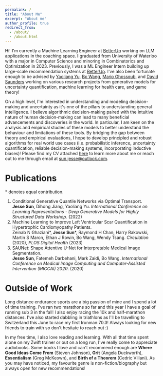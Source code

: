 ```yaml
---
permalink: /
title: "About Me"
excerpt: "About me"
author_profile: true
redirect_from: 
  - /about/
  - /about.html
---
```

Hi! I'm currently a Machine Learning Engineer at [BetterUp](https://betterup.com) working on LLM applications in the coaching space. I graduated from University of Waterloo with a major in Computer Science and minoring in Combinatorics and Optimization in 2023. Previously, I was a ML Engineer Intern building up large-scale recommendation systems at [BetterUp](https://betterup.com). I've also been fortunate enough to be advised by [Yaoliang Yu](https://cs.uwaterloo.ca/~y328yu/), [Bo Wang](https://wanglab.ml/), [Mario Ghossoub](https://sites.google.com/site/marioghossoub/), and [David Saunders](https://www.math.uwaterloo.ca/~dsaunder/) working on various research projects from generative models for uncertainty quantification, machine learning for health care, and game theory! 

On a high level, I'm interested in understanding and modeling decision-making and uncertainty as it's one of the pillars to understanding general intelligence. I believe algorithmic decision-making paired with the intuitive nature of human decision-making can lead to many beneficial advancements and discoveries in the world. In particular, I am keen on the analysis and empirical studies of these models to better understand the behaviour and limitations of these tools. By bridging the gap between theory and empirical evaluations, I hope to develop principled and robust algorithms for real world use cases (i.e. probabilistic inference, uncertainty quantification, reliable decision-making systems, incorporating inductive biases)! Please find my CV attached [here](https://sunjesse.github.io/cv.pdf) to learn more about me or reach out to me through email at sun.jesse@outlook.com.


Publications
============
\* denotes equal contribution.
1. Conditional Generative Quantile Networks via Optimal Transport.<br/> **Jesse Sun**, Dihong Jiang, Yaoliang Yu. _International Conference on Learning Representations - Deep Generative Models for Highly Structured Data Workshop_. (2022)
2. Machine Learning to Improve Left Ventricular Scar Quantification in Hypertrophic Cardiomyopathy Patients.<br/> Zeinab N Ghaziani\*, **Jesse Sun**\*, Raymond H Chan, Harry Rakowski, Martin S Maron, Ethan J Rowin, Bo Wang, Wendy Tsang. _Circulation_ (2020), _PLOS Digital Health_ (2023)
3. SAUNet: Shape Attentive U-Net for Interpretable Medical Image Segmentation.<br/> **Jesse Sun**, Fatemeh Darbehani, Mark Zaidi, Bo Wang. _International Conference on Medical Image Computing and Computer-Assisted Intervention (MICCAI) 2020_. (2020)

Outside of Work
==============
Long distance endurance sports are a big passion of mine and I spend a lot of time training. I've ran two marathons so far and this year I have a goal of running sub 3 in the fall! I also enjoy racing the 10k and half-marathon distances. I've also started dabbling in triathlons as I'll be travelling to Switzerland this June to race my first Ironman 70.3! Always looking for new friends to train with so don't hesitate to reach out :)

In my free time, I also love reading and learning. With all that time spent alone on my Zwift trainer or out on a long run, I've really come to appreciate audiobooks. Some books I love and can't recommend enough are **Where Good Ideas Come From** (Steven Johnson), **Grit** (Angela Duckworth), **Essentialism** (Greg McKeown), and **Birth of a Theorem** (Cedric Villani). As you may have noticed, my favourite genre is non-fiction/biography but always open for new recommendations! 
